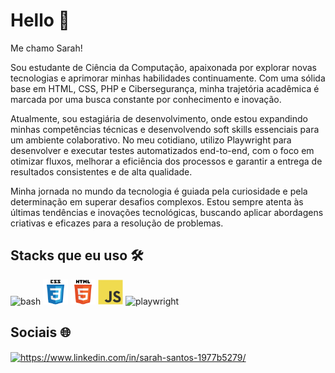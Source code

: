 # Hello 👋

Me chamo Sarah! 

Sou estudante de Ciência da Computação, apaixonada por explorar novas tecnologias e aprimorar minhas habilidades continuamente. Com uma sólida base em HTML, CSS, PHP e Cibersegurança, minha trajetória acadêmica é marcada por uma busca constante por conhecimento e inovação.

Atualmente, sou estagiária de desenvolvimento, onde estou expandindo minhas competências técnicas e desenvolvendo soft skills essenciais para um ambiente colaborativo. No meu cotidiano, utilizo Playwright para desenvolver e executar testes automatizados end-to-end, com o foco em otimizar fluxos, melhorar a eficiência dos processos e garantir a entrega de resultados consistentes e de alta qualidade.

Minha jornada no mundo da tecnologia é guiada pela curiosidade e pela determinação em superar desafios complexos. Estou sempre atenta às últimas tendências e inovações tecnológicas, buscando aplicar abordagens criativas e eficazes para a resolução de problemas.


## Stacks que eu uso 🛠

<p align="left"> <img src="https://www.vectorlogo.zone/logos/gnu_bash/gnu_bash-icon.svg" alt="bash" width="40" height="40"/> <img src="https://raw.githubusercontent.com/devicons/devicon/master/icons/css3/css3-original-wordmark.svg" alt="css3" width="40" height="40"/> <img src="https://raw.githubusercontent.com/devicons/devicon/master/icons/html5/html5-original-wordmark.svg" alt="html5" width="40" height="40"/> <img src="https://raw.githubusercontent.com/devicons/devicon/master/icons/javascript/javascript-original.svg" alt="javascript" width="40" height="40"/> <img src="https://playwright.dev/img/playwright-logo.svg" alt="playwright" width="40" height="40"/>
</p>

## Sociais 🌐

<p align="left">
<a href="https://linkedin.com/in/https://www.linkedin.com/in/sarah-santos-1977b5279/" target="blank"><img align="center" src="https://raw.githubusercontent.com/rahuldkjain/github-profile-readme-generator/master/src/images/icons/Social/linked-in-alt.svg" alt="https://www.linkedin.com/in/sarah-santos-1977b5279/" height="30" width="40"/></a>
</p>

